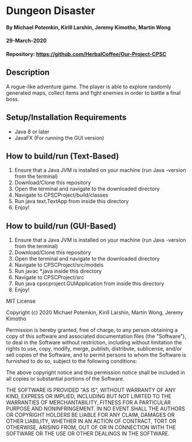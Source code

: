# Dungeon Disaster
#### By **Michael Potemkin, Kirill Larshin, Jeremy Kimotho, Martin Wong**
#### 29-March-2020
#### Repository: https://github.com/HerbalCoffee/Our-Project-CPSC
## Description
A rogue-like adventure game. The player is able to explore randomly generated maps, collect items and fight enemies in order to battle a final boss.
## Setup/Installation Requirements
* Java 8 or later
* JavaFX (For running the GUI version)
## How to build/run (Text-Based)
1. Ensure that a Java JVM is installed on your machine (run Java -version from the terminal)
2. Download/Clone this repository
3. Open the terminal and navigate to the downloaded directory
4. Navigate to CPSCProject/build/classes
5. Run java text.TextApp from inside this directory
6. Enjoy!
## How to build/run (GUI-Based)
1. Ensure that a Java JVM is installed on your machine (run Java -version from the terminal)
2. Download/Clone this repository
3. Open the terminal and navigate to the downloaded directory
4. Navigate to CPSCProject/src/models
5. Run javac *.java inside this directory
6. Navigate to CPSCProject/src
7. Run java cpscproject.GUIApplication from inside this directory
8. Enjoy!

MIT License

Copyright (c) 2020 Michael Potemkin, Kirill Larshin, Martin Wong, Jeremy Kimotho

Permission is hereby granted, free of charge, to any person obtaining a copy of this software and associated documentation files (the "Software"), to deal in the Software without restriction, including without limitation the rights to use, copy, modify, merge, publish, distribute, sublicense, and/or sell copies of the Software, and to permit persons to whom the Software is furnished to do so, subject to the following conditions:

The above copyright notice and this permission notice shall be included in all copies or substantial portions of the Software.

THE SOFTWARE IS PROVIDED "AS IS", WITHOUT WARRANTY OF ANY KIND, EXPRESS OR IMPLIED, INCLUDING BUT NOT LIMITED TO THE WARRANTIES OF MERCHANTABILITY, FITNESS FOR A PARTICULAR PURPOSE AND NONINFRINGEMENT. IN NO EVENT SHALL THE AUTHORS OR COPYRIGHT HOLDERS BE LIABLE FOR ANY CLAIM, DAMAGES OR OTHER LIABILITY, WHETHER IN AN ACTION OF CONTRACT, TORT OR OTHERWISE, ARISING FROM, OUT OF OR IN CONNECTION WITH THE SOFTWARE OR THE USE OR OTHER DEALINGS IN THE SOFTWARE.
